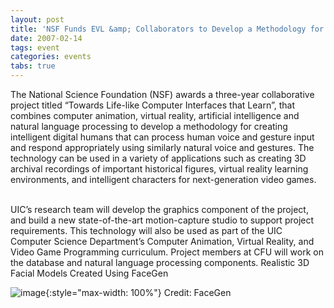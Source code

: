 ```yaml
---
layout: post
title: 'NSF Funds EVL &amp; Collaborators to Develop a Methodology for Creating Intelligent Digital Humans'
date: 2007-02-14
tags: event
categories: events
tabs: true
---
```


The National Science Foundation (NSF) awards a three-year collaborative project titled &ldquo;Towards Life-like Computer Interfaces that Learn&rdquo;, that combines computer animation, virtual reality, artificial intelligence and natural language processing to develop a methodology for creating intelligent digital humans that can process human voice and gesture input and respond appropriately using similarly natural voice and gestures. The technology can be used in a variety of applications such as creating 3D archival recordings of important historical figures, virtual reality learning environments, and intelligent characters for next-generation video games.<br><br>

UIC&rsquo;s research team will develop the graphics component of the project, and build a new state-of-the-art motion-capture studio to support project requirements. This technology will also be used as part of the UIC Computer Science Department&rsquo;s Computer Animation, Virtual Reality, and Video Game Programming curriculum. Project members at CFU will work on the database and natural language processing components.
Realistic 3D Facial Models Created Using FaceGen

![image](https://www.evl.uic.edu/output/originals/avalars_holodeck.jpg-srcw.jpg){:style="max-width: 100%"}
Credit: FaceGen

